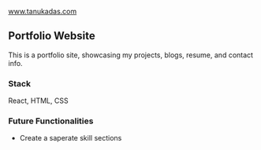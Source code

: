 www.tanukadas.com

## Portfolio Website

This is a portfolio site, showcasing my projects, blogs, resume, and contact info.

### Stack

React, HTML, CSS


### Future Functionalities
- Create a saperate skill sections

